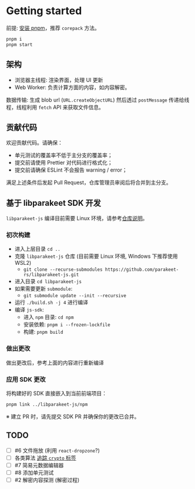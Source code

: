 # Getting started

前提: [安装 pnpm][install-pnpm]，推荐 `corepack` 方法。

```sh
pnpm i
pnpm start
```

[install-pnpm]: https://pnpm.io/zh/installation

## 架构

- 浏览器主线程: 渲染界面，处理 UI 更新
- Web Worker: 负责计算方面的内容，如内容解密。

数据传输: 生成 blob url (`URL.createObjectURL`) 然后透过 `postMessage` 传递给线程，线程利用 `fetch` API 来获取文件信息。

## 贡献代码

欢迎贡献代码。请确保：

- 单元测试的覆盖率不低于主分支的覆盖率；
- 提交前请使用 Prettier 对代码进行格式化；
- 提交前请确保 ESLint 不会报告 warning / error；

满足上述条件后发起 Pull Request，仓库管理员审阅后将合并到主分支。

## 基于 libparakeet SDK 开发

`libparakeet-js` 编译目前需要 Linux 环境，请参考[仓库说明][libparakeet-js-doc]。

[libparakeet-js-doc]: https://github.com/parakeet-rs/libparakeet-js/blob/main/README.MD

### 初次构建

- 进入上层目录 `cd ..`
- 克隆 `libparakeet-js` 仓库 (目前需要 Linux 环境, Windows 下推荐使用 WSL2)
  - `git clone --recurse-submodules https://github.com/parakeet-rs/libparakeet-js.git`
- 进入目录 `cd libparakeet-js`
- 如果需要更新 `submodule`:
  - `git submodule update --init --recursive`
- 运行 `./build.sh -j 4` 进行编译
- 编译 `js-sdk`:
  - 进入 `npm` 目录: `cd npm`
  - 安装依赖: `pnpm i --frozen-lockfile`
  - 构建: `pnpm build`

### 做出更改

做出更改后，参考上面的内容进行重新编译

### 应用 SDK 更改

将构建好的 SDK 直接嵌入到当前前端项目：

```sh
pnpm link ../libparakeet-js/npm
```

※ 建立 PR 时，请先提交 SDK PR 并确保你的更改已合并。

## TODO

- [ ] #6 文件拖放 (利用 `react-dropzone`?)
- [ ] 各类算法 [追踪 `crypto` 标签](https://git.unlock-music.dev/um/um-react/issues?labels=67)
- [ ] #7 简易元数据编辑器
- [ ] #8 添加单元测试
- [ ] #2 解密内容探测 (解密过程)
